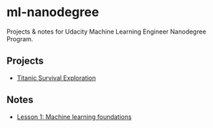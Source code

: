 # ml-nanodegree
Projects & notes for Udacity Machine Learning Engineer Nanodegree Program.

## Projects
- [Titanic Survival Exploration](https://github.com/jes2ica/ml-nanodegree/tree/master/titanic_survival_exploration)

## Notes
- [Lesson 1: Machine learning foundations](https://github.com/jes2ica/ml-nanodegree/blob/master/course_notes/1_machine_learning_foundations.md)
